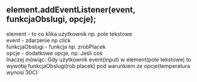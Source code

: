 ## element.addEventListener(event, funkcjaObslugi, opcje);
element - to co klika użytkownik np. pole tekstowe  
event - zdarzenie np click  
funkcjaObslugi - funkcja np. zrobPlacek  
opcje - dodatkowe opcje, np. Jeśli coś  
Inaczej mówiąc: Gdy użytkownik event(input) w element(pole tekstowe) to wywołaj funkcjaObslugi(rob placek) pod warunkiem ze opcje(temperatura wynosi 30C)  
